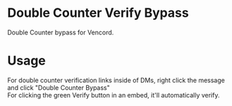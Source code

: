 # Double Counter Verify Bypass
Double Counter bypass for Vencord.

# Usage
For double counter verification links inside of DMs, right click the message and click "Double Counter Bypass"  
For clicking the green Verify button in an embed, it'll automatically verify.
